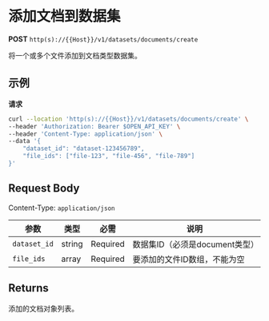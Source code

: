 # 添加文档到数据集

**POST** `http(s)://{{Host}}/v1/datasets/documents/create`

将一个或多个文件添加到文档类型数据集。

## 示例

**请求**
```bash
curl --location 'http(s)://{{Host}}/v1/datasets/documents/create' \
--header 'Authorization: Bearer $OPEN_API_KEY' \
--header 'Content-Type: application/json' \
--data '{
    "dataset_id": "dataset-123456789",
    "file_ids": ["file-123", "file-456", "file-789"]
}'
```

## Request Body
Content-Type: `application/json`

| 参数 | 类型 | 必需 | 说明 |
|-----|------|------|------|
| `dataset_id` | string | Required | 数据集ID（必须是document类型） |
| `file_ids` | array | Required | 要添加的文件ID数组，不能为空 |

## Returns
添加的文档对象列表。
